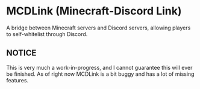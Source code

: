 # MCDLink (Minecraft-Discord Link)
A bridge between Minecraft servers and Discord servers, allowing players to self-whitelist through Discord.

## NOTICE
This is very much a work-in-progress, and I cannot guarantee this will ever be finished.
As of right now MCDLink is a bit buggy and has a lot of missing features.
